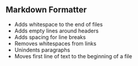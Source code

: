 ## Markdown Formatter

- Adds whitespace to the end of files
- Adds empty lines around headers
- Adds spacing for line breaks
- Removes whitespaces from links
- Unindents paragraphs
- Moves first line of text to the beginning of a file
